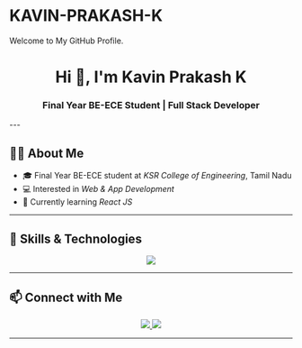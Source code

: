 # KAVIN-PRAKASH-K
Welcome to My GitHub Profile.
<h1 align="center">Hi 👋, I'm Kavin Prakash K</h1>
<h3 align="center">Final Year BE-ECE Student | Full Stack Developer</h3>
---

## 🙋‍♂ About Me

- 🎓 Final Year BE-ECE student at *KSR College of Engineering*, Tamil Nadu  
- 💻 Interested in *Web & App Development*  
- 🔭 Currently learning *React JS*
---

## 💼 Skills & Technologies

<p align="center">
  <img src="https://skillicons.dev/icons?i=java,html,css,js,react,mysql,github,git" />
</p>

---

## 📫 Connect with Me

<p align="center">
  <a href="https://www.linkedin.com/in/kavin-prakash-k" target="_blank">
    <img src="https://img.shields.io/badge/LinkedIn-blue?style=for-the-badge&logo=linkedin&logoColor=white&style=flat" />
  </a>
  
  <a href="mailto:kavin20179@gmail.com">
    <img src="https://img.shields.io/badge/Email-kavin20179@gmail.com-red?style=for-the-badge&logo=gmail&logoColor=white&style=flat" />
  </a>
</p>


---
